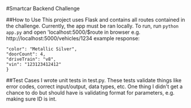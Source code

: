 #Smartcar Backend Challenge

##How to Use
This project uses Flask and contains all routes contained in the challenge. Currently, the app must be ran locally.
To run, run `python app.py` and open 'localhost:5000/$route in browser e.g. http://localhost:5000/vehicles/1234
example response:
```json{
"color": "Metallic Silver",
"doorCount": 4,
"driveTrain": "v8",
"vin": "123123412412"
}
```

##Test Cases
I wrote unit tests in test.py. These tests validate things like error codes, correct input/output, data types, etc.
One thing I didn't get a chance to do but should have is validating format for parameters, e.g. making sure ID is int.
